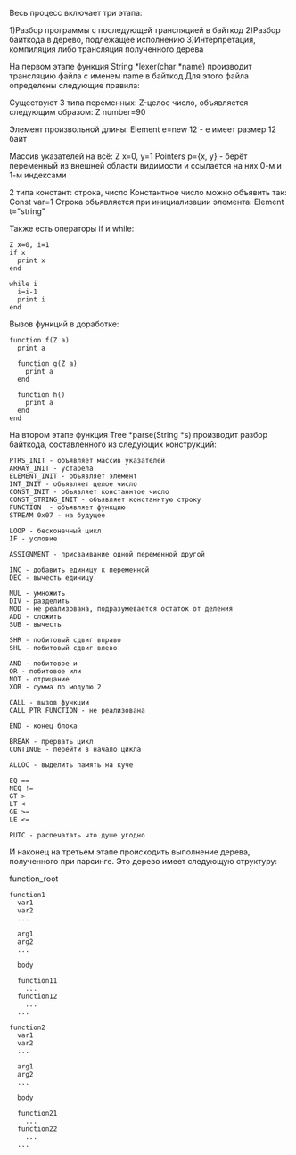 Весь процесс включает три этапа:

1)Разбор программы с последующей трансляцией в байткод
2)Разбор байткода в дерево, подлежащее исполнению
3)Интерпретация, компиляция либо трансляция полученного дерева

На первом этапе функция String *lexer(char *name) производит трансляцию файла с именем name в байткод
Для этого файла определены следующие правила:

Существуют 3 типа переменных:
Z-целое число, объявляется следующим образом:
    Z number=90

Элемент произвольной длины:
    Element e=new 12 - e имеет размер 12 байт

Массив указателей на всё:
    Z x=0, y=1
    Pointers p={x, y} - берёт переменный из внешней области видимости и ссылается на них 0-м и 1-м индексами

2 типа констант:
    строка, число
Константное число можно объявить так:
    Const var=1
Строка объявляется при инициализации элемента:
    Element t="string"

Также есть операторы if и while:

    Z x=0, i=1
    if x
      print x
    end
    
    while i
      i=i-1
      print i
    end

Вызов функций в доработке:

    function f(Z a)
      print a
      
      function g(Z a)
        print a
      end
      
      function h()
        print a
      end
    end

На втором этапе функция Tree *parse(String *s) производит разбор байткода, составленного из следующих конструкций:

    PTRS_INIT - объявляет массив указателей
    ARRAY_INIT - устарела
    ELEMENT_INIT - объявляет элемент
    INT_INIT - объявляет целое число
    CONST_INIT - объявляет констаннтое число
    CONST_STRING_INIT - объявляет констаннтую строку
    FUNCTION  - объявляет функцию
    STREAM 0x07 - на будущее
    
    LOOP - бесконечный цикл
    IF - условие
    
    ASSIGNMENT - присваивание одной переменной другой
    
    INC - добавить единицу к переменной
    DEC - вычесть единицу
    
    MUL - умножить
    DIV - разделить
    MOD - не реализована, подразумевается остаток от деления
    ADD - сложить
    SUB - вычесть
    
    SHR - побитовый сдвиг вправо
    SHL - побитовый сдвиг влево
    
    AND - побитовое и
    OR - побитовое или
    NOT - отрицание
    XOR - сумма по модулю 2
    
    CALL - вызов функции
    CALL_PTR_FUNCTION - не реализована
    
    END - конец блока
    
    BREAK - прервать цикл
    CONTINUE - перейти в начало цикла
    
    ALLOC - выделить память на куче
    
    EQ ==
    NEQ !=
    GT >
    LT <
    GE >=
    LE <=
    
    PUTC - распечатать что душе угодно

И наконец на третьем этапе происходить выполнение дерева, полученного при парсинге. Это дерево имеет следующую структуру:

  function_root
    
    function1
      var1
      var2
      ...
      
      arg1
      arg2
      ...
      
      body
      
      function11
        ...
      function12
        ...
      ...
    
    function2
      var1
      var2
      ...
      
      arg1
      arg2
      ...
  
      body
      
      function21
        ...
      function22
        ...
      ...
